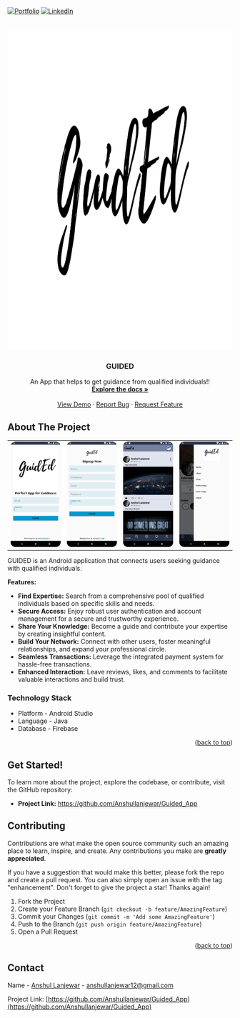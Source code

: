 <!-- Improved compatibility of back to top link: See: https://github.com/othneildrew/Best-README-Template/pull/73 -->
<a name="readme-top"></a>

<!-- PROJECT SHIELDS -->

[![Portfolio][linkedin-shield]][portfolio-url]
[![LinkedIn][linkedin-shield]][linkedin-url]



<!-- PROJECT LOGO -->
<br />
<div align="center">
  <a href="https://github.com/Anshullanjewar/Guided_App">
    <img src="https://github.com/Anshullanjewar/Guided_App/blob/master/img/guidedimg.jpg" alt="Logo" width="1080" height="720">
  </a>

  <h3 align="center">GUIDED</h3>

  <p align="center">
        An App that helps to get guidance from qualified individuals!!
    <br />
    <a href="https://github.com/Anshullanjewar/Guided_App"><strong>Explore the docs »</strong></a>
    <br />
    <br />
    <a href="https://github.com/Anshullanjewar/Guided_App">View Demo</a>
    ·
    <a href="https://github.com/Anshullanjewar/Guided_App/issues">Report Bug</a>
    ·
    <a href="https://github.com/Anshullanjewar/Guided_App/issues">Request Feature</a>
  </p>
</div>


<!-- ABOUT THE PROJECT -->
## About The Project

<p align="center" float="left">
<table>
  <tr>
    <td><img src="https://github.com/Anshullanjewar/Guided_App/blob/master/img/Screenshot_20240314_184059.png" width="220"></td>
    <td><img src="https://github.com/Anshullanjewar/Guided_App/blob/master/img/Screenshot_20240314_184111.png" width="220"></td>
    <td><img src="https://github.com/Anshullanjewar/Guided_App/blob/1b5ef1455a69a285399437c646c6889a2460e9fc/img/Screenshot_20230714_154443.png" width="220"></td>
    <td><img src="https://github.com/Anshullanjewar/Guided_App/blob/master/img/Screenshot_20240314_183924.png" width="220"></td>
  </tr>
 </table>
GUIDED is an Android application that connects users seeking guidance with qualified individuals. 

**Features:**

* **Find Expertise:** Search from a comprehensive pool of qualified individuals based on specific skills and needs.
* **Secure Access:** Enjoy robust user authentication and account management for a secure and trustworthy experience.
* **Share Your Knowledge:**  Become a guide and contribute your expertise by creating insightful content.
* **Build Your Network:** Connect with other users, foster meaningful relationships, and expand your professional circle.
* **Seamless Transactions:** Leverage the integrated payment system for hassle-free transactions.
* **Enhanced Interaction:** Leave reviews, likes, and comments to facilitate valuable interactions and build trust.



### Technology Stack


* Platform - Android Studio
* Language - Java
* Database - Firebase 
  



<p align="right">(<a href="#readme-top">back to top</a>)</p>


## Get Started!

To learn more about the project, explore the codebase, or contribute, visit the GitHub repository:

* **Project Link:** https://github.com/Anshullanjewar/Guided_App



<!-- CONTRIBUTING -->
## Contributing

Contributions are what make the open source community such an amazing place to learn, inspire, and create. Any contributions you make are **greatly appreciated**.

If you have a suggestion that would make this better, please fork the repo and create a pull request. You can also simply open an issue with the tag "enhancement".
Don't forget to give the project a star! Thanks again!

1. Fork the Project
2. Create your Feature Branch (`git checkout -b feature/AmazingFeature`)
3. Commit your Changes (`git commit -m 'Add some AmazingFeature'`)
4. Push to the Branch (`git push origin feature/AmazingFeature`)
5. Open a Pull Request

<p align="right">(<a href="#readme-top">back to top</a>)</p>




<!-- CONTACT -->
## Contact

Name - [Anshul Lanjewar](https://www.linkedin.com/in/anshul-lanjewar) - anshullanjewar12@gmail.com

Project Link: [https://github.com/Anshullanjewar/Guided_App](https://github.com/Anshullanjewar/Guided_App)






<!-- MARKDOWN LINKS & IMAGES -->
<!-- https://www.markdownguide.org/basic-syntax/#reference-style-links -->
[Portfolio-shield]: https://img.shields.io/github/contributors/Anshullanjewar/Best-README-Template.svg?style=for-the-badge
[portfolio-url]: https://anshullanjewar.github.io/
[stars-shield]: https://img.shields.io/github/stars/Anshullanjewar/Best-README-Template.svg?style=for-the-badge
[stars-url]: https://github.com/Anshullanjewar/Guided_App/issues
[issues-shield]: https://img.shields.io/github/issues/othneildrew/Best-README-Template.svg?style=for-the-badge
[issues-url]: https://github.com/Anshullanjewar/Guided_App/issues
[license-shield]: https://img.shields.io/github/license/othneildrew/Best-README-Template.svg?style=for-the-badge
[license-url]:https://github.com/Anshullanjewar/Guided_App/issues
[linkedin-shield]: https://img.shields.io/badge/-LinkedIn-black.svg?style=for-the-badge&logo=linkedin&colorB=555
[linkedin-url]: https://www.linkedin.com/in/anshul-lanjewar
[Java_url]: https://img.shields.io/badge/Java-ED8B00?style=for-the-badge&logo=openjdk&logoColor=white
[firebase_url]: https://img.shields.io/badge/firebase-a08021?style=for-the-badge&logo=firebase&logoColor=ffcd34
[android_url]: https://img.shields.io/badge/android%20studio-346ac1?style=for-the-badge&logo=android%20studio&logoColor=white

